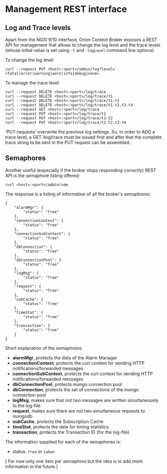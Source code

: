 # Management REST interface

## Log and Trace levels
Apart from the NGSI 9/10 interface, Orion Context Broker exposes a REST
API for management that allows to change the log level and the trace levels
(whose initial value is set using `-t` and `-logLevel` command line options).

To change the log level:

```
curl --request PUT <host>:<port>/admin/log?level=<fatal|error|warning|warn|info|debug|none>
```



To manage the trace level:

```
curl --request DELETE <host>:<port>/log/trace
curl --request DELETE <host>:<port>/log/trace/t1
curl --request DELETE <host>:<port>/log/trace/t1-t2
curl --request DELETE <host>:<port>/log/trace/t1-t2,t3-t4
curl --request GET <host>:<port>/log/trace
curl --request PUT <host>:<port>/log/trace/t1
curl --request PUT <host>:<port>/log/trace/t1-t2
curl --request PUT <host>:<port>/log/trace/t1-t2,t3-t4
```

'PUT-requests' overwrite the previous log settings. So, in order to ADD
a trace level, a GET /log/trace must be issued first and after that the
complete trace string to be sent in the PUT request can be assembled.


## Semaphores
Another useful (especially if the broker stops responding correctly) REST API is
the semaphore listing offered:


```
curl <host>:<port>/admin/sem
```

The response is a listing of information of all the broker's semaphores:

```
{
    "alarmMgr": {
        "status": "free"
    },
    "connectionContext": {
        "status": "free"
    },
    "connectionSubContext": {
        "status": "free"
    },
    "dbConnection": {
        "status": "free"
    },
    "dbConnectionPool": {
        "status": "free"
    },
    "logMsg": {
        "status": "free"
    },
    "request": {
        "status": "free"
    },
    "subCache": {
        "status": "free"
    },
    "timeStat": {
        "status": "free"
    },
    "transaction": {
        "status": "free"
    }
}
```

Short explanation of the semaphores:
* **alarmMgr**, protects the data of the Alarm Manager 
* **connectionContext**, protects the curl context for sending HTTP notifications/forwarded messages
* **connectionSubContext**, protects the curl context for sending HTTP notifications/forwarded messages
* **dbConnectionPool**, protects mongo connection pool
* **dbConnection**, protects the set of connections of the mongo connection pool
* **logMsg**, makes sure that not two messages are written simultaneously to the log-file
* **request**, makes sure there are not two simultaneous requests to mongodb 
* **subCache**, protects the Subscription Cache
* **timeStat**, protects the data for timing statistics
* **transaction**, protects the Transaction ID (for the log-file)

The information supplied for each of the semaphores is:
* status:  `free` or `taken`

[ For now only one item per semaphore but the idea is to add more information in the future ]
